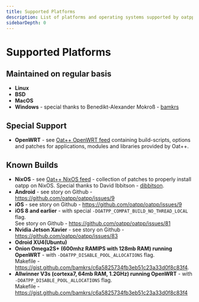 ```yaml
---
title: Supported Platforms
description: List of platforms and operating systems supported by oatpp web framework. 
sidebarDepth: 0
---
```


# Supported Platforms <seo/>

## Maintained on regular basis

- **Linux**
- **BSD**
- **MacOS**
- **Windows** - special thanks to Benedikt-Alexander Mokroß - [bamkrs](https://github.com/bamkrs)

## Special Support

- **OpenWRT** - see [Oat++ OpenWRT feed](https://github.com/oatpp/oatpp-openwrt-feed)
containing build-scripts, options and patches for applications, modules and libraries provided by Oat++.

## Known Builds

- **NixOS** - see [Oat++ NixOS feed](https://github.com/oatpp/oatpp-nixos-feed) - collection of patches to properly install
oatpp on NixOS. Special thanks to David Ibbitson - [dibbitson](https://github.com/dibbitson).
- **Android** - see story on Github - <https://github.com/oatpp/oatpp/issues/9>
- **iOS** - see story on Github - <https://github.com/oatpp/oatpp/issues/9>
- **iOS 8 and earlier** - with special `-DOATPP_COMPAT_BUILD_NO_THREAD_LOCAL` flag.  
See story on Github - <https://github.com/oatpp/oatpp/issues/81>
- **Nvidia Jetson Xavier** - see story on Github - <https://github.com/oatpp/oatpp/issues/83>
- **Odroid XU4(Ubuntu)**
- **Onion Omega2S+ (600mhz RAMIPS with 128mb RAM) running OpenWRT** - with `-DOATPP_DISABLE_POOL_ALLOCATIONS` flag.  
Makefile - <https://gist.github.com/bamkrs/c6a5825734fb3eb51c23a33d0f8c83f4>.
- **Allwinner V3s (cortexa7, 64mb RAM, 1.2GHz) running OpenWRT** - with `-DOATPP_DISABLE_POOL_ALLOCATIONS` flag.  
Makefile - <https://gist.github.com/bamkrs/c6a5825734fb3eb51c23a33d0f8c83f4>
